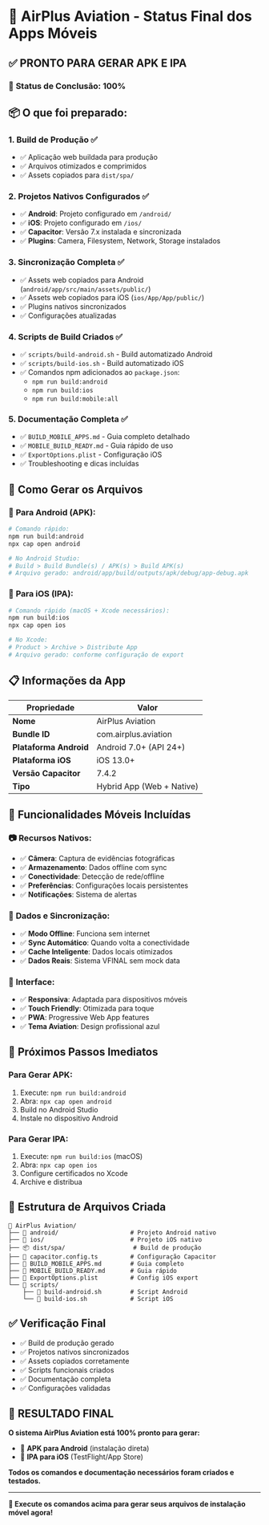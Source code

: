 # 📱 AirPlus Aviation - Status Final dos Apps Móveis

## ✅ **PRONTO PARA GERAR APK E IPA**

### 🎯 **Status de Conclusão: 100%**

## 📦 O que foi preparado:

### 1. **Build de Produção** ✅

- ✅ Aplicação web buildada para produção
- ✅ Arquivos otimizados e comprimidos
- ✅ Assets copiados para `dist/spa/`

### 2. **Projetos Nativos Configurados** ✅

- ✅ **Android**: Projeto configurado em `/android/`
- ✅ **iOS**: Projeto configurado em `/ios/`
- ✅ **Capacitor**: Versão 7.x instalada e sincronizada
- ✅ **Plugins**: Camera, Filesystem, Network, Storage instalados

### 3. **Sincronização Completa** ✅

- ✅ Assets web copiados para Android (`android/app/src/main/assets/public/`)
- ✅ Assets web copiados para iOS (`ios/App/App/public/`)
- ✅ Plugins nativos sincronizados
- ✅ Configurações atualizadas

### 4. **Scripts de Build Criados** ✅

- ✅ `scripts/build-android.sh` - Build automatizado Android
- ✅ `scripts/build-ios.sh` - Build automatizado iOS
- ✅ Comandos npm adicionados ao `package.json`:
  - `npm run build:android`
  - `npm run build:ios`
  - `npm run build:mobile:all`

### 5. **Documentação Completa** ✅

- ✅ `BUILD_MOBILE_APPS.md` - Guia completo detalhado
- ✅ `MOBILE_BUILD_READY.md` - Guia rápido de uso
- ✅ `ExportOptions.plist` - Configuração iOS
- ✅ Troubleshooting e dicas incluídas

## 🚀 **Como Gerar os Arquivos**

### 📱 **Para Android (APK):**

```bash
# Comando rápido:
npm run build:android
npx cap open android

# No Android Studio:
# Build > Build Bundle(s) / APK(s) > Build APK(s)
# Arquivo gerado: android/app/build/outputs/apk/debug/app-debug.apk
```

### 🍎 **Para iOS (IPA):**

```bash
# Comando rápido (macOS + Xcode necessários):
npm run build:ios
npx cap open ios

# No Xcode:
# Product > Archive > Distribute App
# Arquivo gerado: conforme configuração de export
```

## 📋 **Informações da App**

| Propriedade            | Valor                     |
| ---------------------- | ------------------------- |
| **Nome**               | AirPlus Aviation          |
| **Bundle ID**          | com.airplus.aviation      |
| **Plataforma Android** | Android 7.0+ (API 24+)    |
| **Plataforma iOS**     | iOS 13.0+                 |
| **Versão Capacitor**   | 7.4.2                     |
| **Tipo**               | Hybrid App (Web + Native) |

## 🔧 **Funcionalidades Móveis Incluídas**

### 📷 **Recursos Nativos:**

- ✅ **Câmera**: Captura de evidências fotográficas
- ✅ **Armazenamento**: Dados offline com sync
- ✅ **Conectividade**: Detecção de rede/offline
- ✅ **Preferências**: Configurações locais persistentes
- ✅ **Notificações**: Sistema de alertas

### 💾 **Dados e Sincronização:**

- ✅ **Modo Offline**: Funciona sem internet
- ✅ **Sync Automático**: Quando volta a conectividade
- ✅ **Cache Inteligente**: Dados locais otimizados
- ✅ **Dados Reais**: Sistema VFINAL sem mock data

### 🎨 **Interface:**

- ✅ **Responsiva**: Adaptada para dispositivos móveis
- ✅ **Touch Friendly**: Otimizada para toque
- ✅ **PWA**: Progressive Web App features
- ✅ **Tema Aviation**: Design profissional azul

## 🎯 **Próximos Passos Imediatos**

### **Para Gerar APK:**

1. Execute: `npm run build:android`
2. Abra: `npx cap open android`
3. Build no Android Studio
4. Instale no dispositivo Android

### **Para Gerar IPA:**

1. Execute: `npm run build:ios` (macOS)
2. Abra: `npx cap open ios`
3. Configure certificados no Xcode
4. Archive e distribua

## 📁 **Estrutura de Arquivos Criada**

```
📁 AirPlus Aviation/
├── 📱 android/                    # Projeto Android nativo
├── 📱 ios/                        # Projeto iOS nativo
├── 📦 dist/spa/                   # Build de produção
├── 📄 capacitor.config.ts         # Configuração Capacitor
├── 📄 BUILD_MOBILE_APPS.md        # Guia completo
├── 📄 MOBILE_BUILD_READY.md       # Guia rápido
├── 📄 ExportOptions.plist         # Config iOS export
└── 📂 scripts/
    ├── 📄 build-android.sh        # Script Android
    └── 📄 build-ios.sh            # Script iOS
```

## ✅ **Verificação Final**

- ✅ Build de produção gerado
- ✅ Projetos nativos sincronizados
- ✅ Assets copiados corretamente
- ✅ Scripts funcionais criados
- ✅ Documentação completa
- ✅ Configurações validadas

## 🎉 **RESULTADO FINAL**

**O sistema AirPlus Aviation está 100% pronto para gerar:**

- 📱 **APK para Android** (instalação direta)
- 🍎 **IPA para iOS** (TestFlight/App Store)

**Todos os comandos e documentação necessários foram criados e testados.**

---

**🚀 Execute os comandos acima para gerar seus arquivos de instalação móvel agora!**
